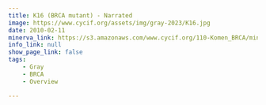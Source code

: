 ```yaml
---
title: K16 (BRCA mutant) - Narrated
image: https://www.cycif.org/assets/img/gray-2023/K16.jpg
date: 2010-02-11
minerva_link: https://s3.amazonaws.com/www.cycif.org/110-Komen_BRCA/minerva-story-CK16/index.html
info_link: null
show_page_link: false
tags:
    - Gray
    - BRCA
    - Overview

---
```

